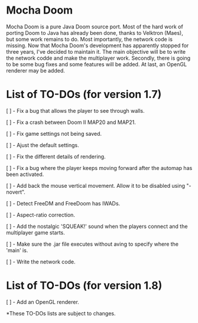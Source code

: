 # Mocha Doom
Mocha Doom is a pure Java Doom source port. Most of the hard work of porting Doom to Java has already been done, thanks to Velktron (Maes), but some work remains to do. Most importantly, the network code is missing. Now that Mocha Doom's development has apparently stopped for three years, I've decided to maintain it. The main objective will be to write the network codde and make the multiplayer work. Secondly, there is going to be some bug fixes and some features will be added. At last, an OpenGL renderer may be added. 

# List of TO-DOs (for version 1.7)

[ ] - Fix a bug that allows the player to see through walls.

[ ] - Fix a crash between Doom II MAP20 and MAP21.

[ ] - Fix game settings not being saved.

[ ] - Ajust the default settings.

[ ] - Fix the different details of rendering.

[ ] - Fix a bug where the player keeps moving forward after the automap has been activated.

[ ] - Add back the mouse vertical movement. Allow it to be disabled using "-novert".

[ ] - Detect FreeDM and FreeDoom has IWADs. 

[ ] - Aspect-ratio correction. 

[ ] - Add the nostalgic 'SQUEAK!' sound when the players connect and the multiplayer game starts. 

[ ] - Make sure the .jar file executes without aving to specify where the 'main' is. 

[ ] - Write the network code.

# List of TO-DOs (for version 1.8)

[ ] - Add an OpenGL renderer.


*These TO-DOs lists are subject to changes. 
